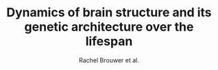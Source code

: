 ---
cat: gaia
subcat: platform
bestof: false
author: Rachel Brouwer et al.
title: Dynamics of brain structure and its genetic architecture over the lifespan
year: 2020
type: techreport
---